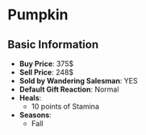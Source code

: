 # Pumpkin

## Basic Information

- **Buy Price**: 375$
- **Sell Price**: 248$
- **Sold by Wandering Salesman**: YES
- **Default Gift Reaction**: Normal
- **Heals**:
  - 10 points of Stamina
- **Seasons**:
  - Fall